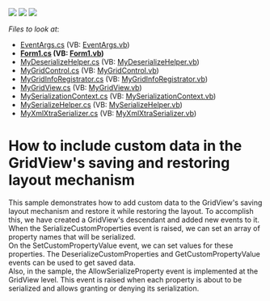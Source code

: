 <!-- default badges list -->
![](https://img.shields.io/endpoint?url=https://codecentral.devexpress.com/api/v1/VersionRange/128630004/10.1.6%2B)
[![](https://img.shields.io/badge/Open_in_DevExpress_Support_Center-FF7200?style=flat-square&logo=DevExpress&logoColor=white)](https://supportcenter.devexpress.com/ticket/details/E2522)
[![](https://img.shields.io/badge/📖_How_to_use_DevExpress_Examples-e9f6fc?style=flat-square)](https://docs.devexpress.com/GeneralInformation/403183)
<!-- default badges end -->
<!-- default file list -->
*Files to look at*:

* [EventArgs.cs](./CS/Serialization/EventArgs.cs) (VB: [EventArgs.vb](./VB/Serialization/EventArgs.vb))
* **[Form1.cs](./CS/Serialization/Form1.cs) (VB: [Form1.vb](./VB/Serialization/Form1.vb))**
* [MyDeserializeHelper.cs](./CS/Serialization/MyDeserializeHelper.cs) (VB: [MyDeserializeHelper.vb](./VB/Serialization/MyDeserializeHelper.vb))
* [MyGridControl.cs](./CS/Serialization/MyGridControl.cs) (VB: [MyGridControl.vb](./VB/Serialization/MyGridControl.vb))
* [MyGridInfoRegistrator.cs](./CS/Serialization/MyGridInfoRegistrator.cs) (VB: [MyGridInfoRegistrator.vb](./VB/Serialization/MyGridInfoRegistrator.vb))
* [MyGridView.cs](./CS/Serialization/MyGridView.cs) (VB: [MyGridView.vb](./VB/Serialization/MyGridView.vb))
* [MySerializationContext.cs](./CS/Serialization/MySerializationContext.cs) (VB: [MySerializationContext.vb](./VB/Serialization/MySerializationContext.vb))
* [MySerializeHelper.cs](./CS/Serialization/MySerializeHelper.cs) (VB: [MySerializeHelper.vb](./VB/Serialization/MySerializeHelper.vb))
* [MyXmlXtraSerializer.cs](./CS/Serialization/MyXmlXtraSerializer.cs) (VB: [MyXmlXtraSerializer.vb](./VB/Serialization/MyXmlXtraSerializer.vb))
<!-- default file list end -->
# How to include custom data in the GridView's saving and restoring layout mechanism


<p>This sample demonstrates how to add custom data to the GridView's saving layout mechanism and restore it while restoring the layout. To accomplish this, we have created a GridView's descendant and added new events to it. When the SerializeCustomProperties event is raised, we can set an array of property names that will be serialized.<br />
On the SetCustomPropertyValue event, we can set values for these properties. The DeserializeCustomProperties and GetCustomPropertyValue events can be used to get saved data.<br />
Also, in the sample, the AllowSerializeProperty event is implemented at the GridView level. This event is raised when each property is about to be serialized and allows granting or denying its serialization.</p>

<br/>


